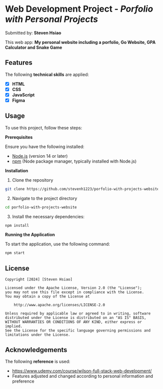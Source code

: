 # Web Development Project - _Porfolio with Personal Projects_

Submitted by: **Steven Hsiao**

This web app: **My personal website including a porfolio, Go Website, GPA Calculator and Snake Game**

## Features

The following **technical skills** are applied:

- [x] **HTML**
- [x] **CSS**
- [x] **JavaScript**
- [x] **Figma**

## Usage

To use this project, follow these steps:

**Prerequisites**

Ensure you have the following installed:

- [Node.js](https://nodejs.org/) (version 14 or later)
- [npm](https://www.npmjs.com/) (Node package manager, typically installed with Node.js)

**Installation**

1. Clone the repository

```bash
git clone https://github.com/stevenh1223/porfolio-with-projects-website.git
```

2. Navigate to the project directory

```bash
cd porfolio-with-projects-website
```

3. Install the necessary dependencies:

```bash
npm install
```

**Running the Application**

To start the application, use the following command:

```bash
npm start
```

## License

    Copyright [2024] [Steven Hsiao]

    Licensed under the Apache License, Version 2.0 (the "License");
    you may not use this file except in compliance with the License.
    You may obtain a copy of the License at

        http://www.apache.org/licenses/LICENSE-2.0

    Unless required by applicable law or agreed to in writing, software
    distributed under the License is distributed on an "AS IS" BASIS,
    WITHOUT WARRANTIES OR CONDITIONS OF ANY KIND, either express or implied.
    See the License for the specific language governing permissions and
    limitations under the License.

## Acknowledgements

The following **reference** is used:

- https://www.udemy.com/course/wilson-full-stack-web-development/
- Features adjusted and changed according to personal information and preference
